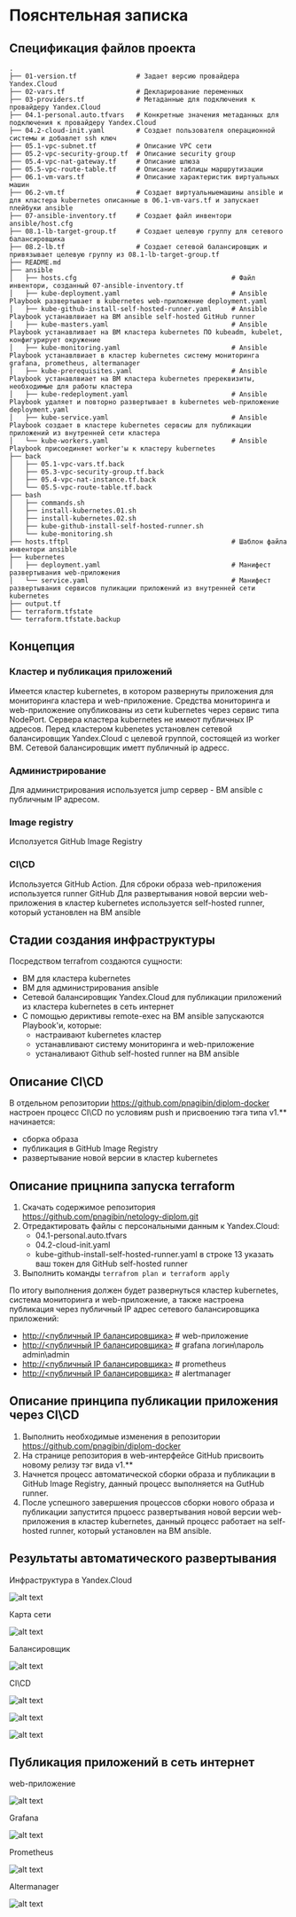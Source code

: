 # Пояснтельная записка
## Спецификация файлов проекта
```
.
├── 01-version.tf               # Задает версию провайдера Yandex.Cloud
├── 02-vars.tf                  # Декларирование переменных 
├── 03-providers.tf             # Метаданные для подключения к провайдеру Yandex.Cloud
├── 04.1-personal.auto.tfvars   # Конкретные значения метаданных для подключения к провайдеру Yandex.Cloud
├── 04.2-cloud-init.yaml        # Создает пользователя операционной системы и добавлет ssh ключ
├── 05.1-vpc-subnet.tf          # Описание VPC сети
├── 05.2-vpc-security-group.tf  # Описание security group
├── 05.4-vpc-nat-gateway.tf     # Описание шлюза
├── 05.5-vpc-route-table.tf     # Описание таблицы маршрутизации
├── 06.1-vm-vars.tf             # Описание характеристик виртуальных машин
├── 06.2-vm.tf                  # Создает виртуальныемашины ansible и для кластера kubernetes описанные в 06.1-vm-vars.tf и запускает плейбуки ansible
├── 07-ansible-inventory.tf     # Создает файл инвентори ansible/host.cfg
├── 08.1-lb-target-group.tf     # Создает целевую группу для сетевого балансировщика
├── 08.2-lb.tf                  # Создает сетевой балансировщик и привязывает целевую группу из 08.1-lb-target-group.tf
├── README.md
├── ansible
│   ├── hosts.cfg                                       # Файл инвентори, созданный 07-ansible-inventory.tf
│   ├── kube-deployment.yaml                            # Ansible Playbook развертывает в kubernetes web-приложение deployment.yaml
│   ├── kube-github-install-self-hosted-runner.yaml     # Ansible Playbook устанавлвиает на ВМ ansible self-hosted GitHub runner
│   ├── kube-masters.yaml                               # Ansible Playbook устанавливает на ВМ кластера kubernetes ПО kubeadm, kubelet, конфигурирует окружение
│   ├── kube-monitoring.yaml                            # Ansible Playbook устанавлвиает в кластер kubernetes систему мониторинга grafana, prometheus, altermanager
│   ├── kube-prerequisites.yaml                         # Ansible Playbook устанавлвиает на ВМ кластера kubernetes пререквизиты, необходимые для работы кластера
│   ├── kube-redeployment.yaml                          # Ansible Playbook удаляет и повторно развертывает в kubernetes web-приложение deployment.yaml
│   ├── kube-service.yaml                               # Ansible Playbook создает в кластере kubernetes сервсиы для публикации приложений из внутренней сети кластера
│   └── kube-workers.yaml                               # Ansible Playbook присоединяет worker'ы к кластеру kubernetes    
├── back
│   ├── 05.1-vpc-vars.tf.back
│   ├── 05.3-vpc-security-group.tf.back
│   ├── 05.4-vpc-nat-instance.tf.back
│   └── 05.5-vpc-route-table.tf.back
├── bash
│   ├── commands.sh
│   ├── install-kubernetes.01.sh
│   ├── install-kubernetes.02.sh
│   ├── kube-github-install-self-hosted-runner.sh
│   └── kube-monitoring.sh
├── hosts.tftpl                                         # Шаблон файла инвентори ansible
├── kubernetes
│   ├── deployment.yaml                                 # Манифест развертывания web-приложения
│   └── service.yaml                                    # Манифест развертывания сервисов пуликации приложений из внутренней сети kubernetes
├── output.tf
├── terraform.tfstate
└── terraform.tfstate.backup
```
## Концепция
### Кластер и публикация приложений
Имеется кластер kubernetes, в котором развернуты приложения для мониторинга кластера и web-приложение.
Средства мониторинга и web-приложение опубликованы из сети kubernetes через сервис типа NodePort.
Сервера кластера kubernetes не имеют публичных IP адресов.
Перед кластером kubenetes установлен сетевой балансировщик Yandex.Cloud с целевой группой, состоящей из worker ВМ. Сетевой балансировщик иметт публичный ip адресс.
### Администрирование
Для администрирования используется jump сервер - ВМ ansible с публичным IP адресом.
### Image registry
Исползуется GitHub Image Registry
### CI\CD
Используется GitHub Action.
Для сброки образа web-приложения используется runner GitHub
Для развертывания новой версии web-приложения в кластер kubernetes используется self-hosted runner, который установлен на ВМ ansible

## Стадии создания инфраструктуры
Посредством terrafrom создаются сущности:
- ВМ для кластера kubernetes
- ВМ для администрирования ansible
- Сетевой балансировщик Yandex.Cloud для публикации приложений из кластера kubernetes в сеть интернет
- С помощью дериктивы remote-exeс на ВМ ansible запускаются Playbook'и, которые:
  - настраивают kubernetes кластер
  - устанавливают систему мониторинга и web-приложение
  - устаналивают Github self-hosted runner на ВМ ansible
## Описание CI\CD
В отдельном репозитории https://github.com/pnagibin/diplom-docker настроен процесс CI\CD по условиям push и присвоению тэга типа v1.** начинается:
- сборка образа
- публикация в GitHub Image Registry
- развертывание новой версии в кластер kubernetes
## Описание прицнипа запуска terraform
1. Скачать содержимое репозитория https://github.com/pnagibin/netology-diplom.git
2. Отредактировать файлы с персональными данным к Yandex.Cloud:
   - 04.1-personal.auto.tfvars
   - 04.2-cloud-init.yaml
   - kube-github-install-self-hosted-runner.yaml в строке 13 указать ваш токен для GitHub self-hosted runner
3. Выполнить команды ``` terrafrom plan и terraform apply ```

По итогу выполнения должен будет развернуться кластер kubernetes, система мониторинга и web-приложение, а также настроена публикация через публичный IP адрес сетевого балансировщика приложений:
- [http://<публичный IP балансировщика>](http://158.160.161.193:80)   # web-приложение
- [http://<публичный IP балансировщика>](http://158.160.161.193:3000) # grafana логин\пароль admin\admin
- [http://<публичный IP балансировщика>](http://158.160.161.193:9090) # prometheus
- [http://<публичный IP балансировщика>](http://158.160.161.193:9093) # alertmanager

## Описание принципа публикации приложения через CI\CD
1. Выполнить необходимые изменения в репозитории https://github.com/pnagibin/diplom-docker
2. На странице репозитория в web-интерфейсе GitHub присвоить новому релизу тэг вида v1.**
3. Начнется процесс автоматической сборки образа и публикации в GitHub Image Registry, данный процесс выполняется на GutHub runner.
4. После успешного завершения процессов сборки нового образа и публикации запустится прцоесс развертывания новой версии web-приложения в кластер kubernetes, данный процесс работает на self-hosted runner, который установлен на ВМ ansible.

## Результаты автоматического развертывания

Инфраструктура в Yandex.Cloud

![alt text](image.png)

Карта сети

![alt text](image-1.png)

Балансировщик

![alt text](image-2.png)

CI\CD

![alt text](image-6.png)

![alt text](image-7.png)

![alt text](image-8.png)

## Публикация приложений в сеть интернет

web-приложение

![alt text](image-9.png)

Grafana

![alt text](image-10.png)

Prometheus

![alt text](image-11.png)

Altermanager

![alt text](image-12.png)